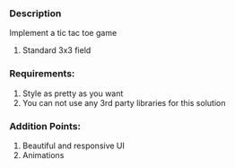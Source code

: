 ### Description

Implement a tic tac toe game

1. Standard 3x3 field

### Requirements:

1. Style as pretty as you want
2. You can not use any 3rd party libraries for this solution

### Addition Points:

1. Beautiful and responsive UI
2. Animations 
